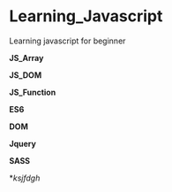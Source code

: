 # Learning_Javascript
Learning javascript for beginner

**JS_Array**

**JS_DOM**

**JS_Function**

**ES6**

**DOM**

**Jquery**

**SASS**

**ksjfdgh*
